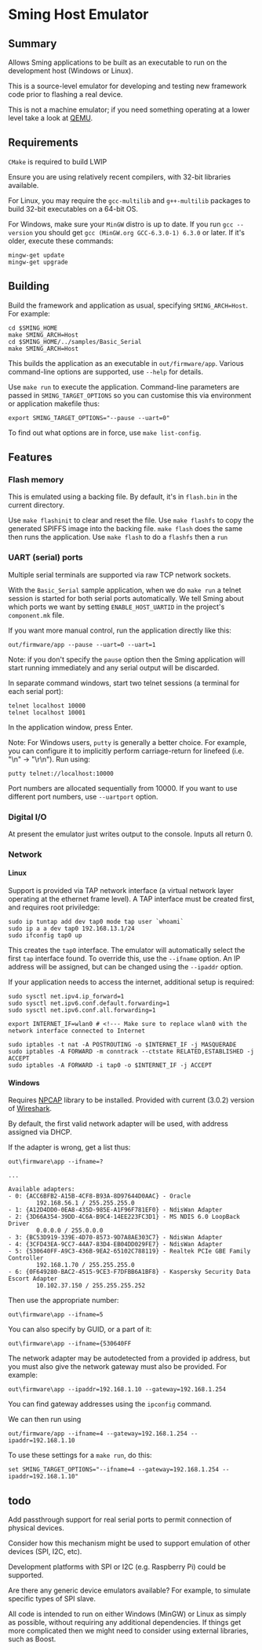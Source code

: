 # Sming Host Emulator

## Summary

Allows Sming applications to be built as an executable to run on the development host (Windows or Linux).

This is a source-level emulator for developing and testing new framework code prior to flashing a real device.

This is not a machine emulator; if you need something operating at a lower level take a look at [QEMU](https://www.qemu.org/).

## Requirements

`CMake` is required to build LWIP

Ensure you are using relatively recent compilers, with 32-bit libraries available.

For Linux, you may require the `gcc-multilib` and `g++-multilib` packages to build 32-bit executables on a 64-bit OS.

For Windows, make sure your `MinGW` distro is up to date. If you run `gcc --version` you should get `gcc (MinGW.org GCC-6.3.0-1) 6.3.0` or later. If it's older, execute these commands:

```
mingw-get update
mingw-get upgrade
```

## Building

Build the framework and application as usual, specifying `SMING_ARCH=Host`. For example:

```
cd $SMING_HOME
make SMING_ARCH=Host
cd $SMING_HOME/../samples/Basic_Serial
make SMING_ARCH=Host
```

This builds the application as an executable in `out/firmware/app`.
Various command-line options are supported, use `--help` for details.

Use `make run` to execute the application. Command-line parameters are passed in `SMING_TARGET_OPTIONS` so you can customise this via environment or application makefile thus:

`export SMING_TARGET_OPTIONS="--pause --uart=0"`

To find out what options are in force, use `make list-config`.

## Features

### Flash memory

This is emulated using a backing file. By default, it's in `flash.bin` in the current directory.

Use `make flashinit` to clear and reset the file.
Use `make flashfs` to copy the generated SPIFFS image into the backing file. `make flash` does the same then runs the application.
Use `make flash` to do a `flashfs` then a `run`

### UART (serial) ports

Multiple serial terminals are supported via raw TCP network sockets.

With the `Basic_Serial` sample application, when we do `make run` a telnet session is started for both serial ports automatically. We tell Sming about which ports we want by setting `ENABLE_HOST_UARTID` in the project's `component.mk` file.

If you want more manual control, run the application directly like this:

`out/firmware/app --pause --uart=0 --uart=1`

Note: if you don't specify the `pause` option then the Sming application will start running immediately and any serial output will be discarded.

In separate command windows, start two telnet sessions (a terminal for each serial port):

```
telnet localhost 10000
telnet localhost 10001
```

In the application window, press Enter.

Note: For Windows users, `putty` is generally a better choice. For example, you can configure it to implicitly perform carriage-return for linefeed (i.e. "\n" -> "\r\n"). Run using:

```
putty telnet://localhost:10000
```

Port numbers are allocated sequentially from 10000. If you want to use different port numbers, use `--uartport` option.

### Digital I/O

At present the emulator just writes output to the console. Inputs all return 0.

### Network

#### Linux

Support is provided via TAP network interface (a virtual network layer operating at the ethernet frame level). A TAP interface must be created first, and requires root priviledge:

	sudo ip tuntap add dev tap0 mode tap user `whoami`
	sudo ip a a dev tap0 192.168.13.1/24
	sudo ifconfig tap0 up

This creates the `tap0` interface. The emulator will automatically select the first `tap` interface found. To override this, use the `--ifname` option. An IP address will be assigned, but can be changed using the `--ipaddr` option.

If your application needs to access the internet, additional setup is required:

	sudo sysctl net.ipv4.ip_forward=1
	sudo sysctl net.ipv6.conf.default.forwarding=1
	sudo sysctl net.ipv6.conf.all.forwarding=1
	
	export INTERNET_IF=wlan0 # <!--- Make sure to replace wlan0 with the network interface connected to Internet
	
	sudo iptables -t nat -A POSTROUTING -o $INTERNET_IF -j MASQUERADE
	sudo iptables -A FORWARD -m conntrack --ctstate RELATED,ESTABLISHED -j ACCEPT
	sudo iptables -A FORWARD -i tap0 -o $INTERNET_IF -j ACCEPT


#### Windows

Requires [NPCAP](https://nmap.org/npcap/) library to be installed. Provided with current (3.0.2) version of [Wireshark](https://www.wireshark.org/download.html).

By default, the first valid network adapter will be used, with address assigned via DHCP.

If the adapter is wrong, get a list thus:

	out\firmware\app --ifname=?

	...

	Available adapters:
	- 0: {ACC6BFB2-A15B-4CF8-B93A-8D97644D0AAC} - Oracle
	        192.168.56.1 / 255.255.255.0
	- 1: {A12D4DD0-0EA8-435D-985E-A1F96F781EF0} - NdisWan Adapter
	- 2: {3D66A354-39DD-4C6A-B9C4-14EE223FC3D1} - MS NDIS 6.0 LoopBack Driver
	        0.0.0.0 / 255.0.0.0
	- 3: {BC53D919-339E-4D70-8573-9D7A8AE303C7} - NdisWan Adapter
	- 4: {3CFD43EA-9CC7-44A7-83D4-EB04DD029FE7} - NdisWan Adapter
	- 5: {530640FF-A9C3-436B-9EA2-65102C788119} - Realtek PCIe GBE Family Controller
	        192.168.1.70 / 255.255.255.0
	- 6: {0F649280-BAC2-4515-9CE3-F7DFBB6A1BF8} - Kaspersky Security Data Escort Adapter
	        10.102.37.150 / 255.255.255.252

Then use the appropriate number:

	out\firmware\app --ifname=5

You can also specify by GUID, or a part of it:

	out\firmware\app --ifname={530640FF

The network adapter may be autodetected from a provided ip address, but you must also give the network gateway must also be provided. For example:

	out\firmware\app --ipaddr=192.168.1.10 --gateway=192.168.1.254

You can find gateway addresses using the `ipconfig` command.

We can then run using

`out/firmware/app --ifname=4 --gateway=192.168.1.254 --ipaddr=192.168.1.10`

To use these settings for a `make run`, do this:

`set SMING_TARGET_OPTIONS="--ifname=4 --gateway=192.168.1.254 --ipaddr=192.168.1.10"`

## todo

Add passthrough support for real serial ports to permit connection of physical devices.

Consider how this mechanism might be used to support emulation of other devices (SPI, I2C, etc).

Development platforms with SPI or I2C (e.g. Raspberry Pi) could be supported.

Are there any generic device emulators available? For example, to simulate specific types of SPI slave.

All code is intended to run on either Windows (MinGW) or Linux as simply as possible, without requiring any additional dependencies. If things get more complicated then we might need to consider using external libraries, such as Boost.

